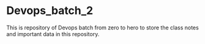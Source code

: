 # Devops_batch_2
This is repository of Devops batch from zero to hero to store the class notes and important data in this repository.
